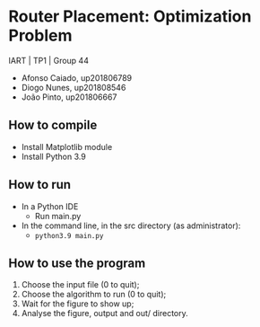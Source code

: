 # Router Placement: Optimization Problem

IART | TP1 | Group 44
- Afonso Caiado, up201806789
- Diogo Nunes, up201808546
- João Pinto, up201806667

## How to compile
- Install Matplotlib module
- Install Python 3.9

## How to run
- In a Python IDE
    - Run main.py
- In the command line, in the src directory (as administrator):
    - ```python3.9 main.py```
    
## How to use the program
1. Choose the input file (0 to quit);
2. Choose the algorithm to run (0 to quit);
3. Wait for the figure to show up;
4. Analyse the figure, output and out/ directory.
